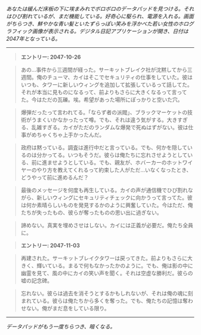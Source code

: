 _あなたは緩んだ床板の下に埃まみれでボロボロのデータパッドを見つける。それはひび割れているが、まだ機能している。好奇心に駆られ、電源を入れる。画面がちらつき、鮮やかな青い髪といたずらっぽい笑みを浮かべた若い女性のホログラフィック画像が表示される。デジタル日記アプリケーションが開き、日付は2047年となっている。_

---

> **エントリー: 2047-10-26**

> あの…事件から三週間が経った。サーキットブレイク社が沈黙してから三週間。俺のチューマ、カイはそこでセキュリティの仕事をしていた。彼はいつも、タワーに新しいウィングを追加して拡張しているって話してた。それが本当に見ものになるって、前よりもさらに大きくなるって言ってた。今はただの瓦礫。埃。希望があった場所にぽっかりと空いた穴。

> 爆弾だったって言われてる。「ならず者の派閥」、ブラックマーケットの技術がうまくいかなかったって噂。でも、それは違う気がする。大きすぎる、乱雑すぎる。カイがただのランダムな爆発で死ぬはずがない。彼は仕事がめちゃくちゃ上手かったんだ。

> 政府は黙っている。調査は進行中だと言っている。でも、何かを隠しているのは分かってる。いつもそうだ。彼らは俺たちに忘れさせようとしている、前に進ませようとしている。でも、親友が、ホバーカーのホットワイヤーのやり方を教えてくれるって約束した人がただ…いなくなったとき、どうやって前に進めるんだ？

> 最後のメッセージを何度も再生している。カイの声が通信機でひび割れながら、新しいウィングにセキュリティチェックに向かうって言ってた。彼は何か素晴らしいものを発見するかのように興奮していた。今はただ、俺たちが失ったもの、彼らが奪ったものの思い出に過ぎない。

> 諦めない。真実を埋めさせはしない。カイには正義が必要だ。俺たち全員に。

> **エントリー: 2047-11-03**

> 再建された。サーキットブレイクタワーは戻ってきた。前よりもさらに大きく、輝いている。まるで何もなかったかのように。でも、俺は影の中に幽霊を見て、風の中にカイの笑い声を聞く。それは空虚な勝利だ。彼らの嘘の記念碑。

> 忘れない。彼らは過去を消そうとするかもしれないが、それは俺の魂に刻まれている。彼らは俺たちから多くを奪った。でも、俺たちの記憶は奪わせない。俺がまだ息をしている限り。

---

_データパッドがもう一度ちらつき、暗くなる。_
